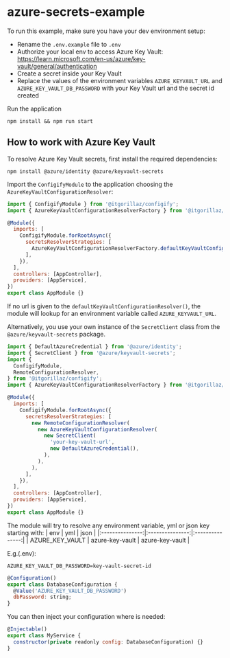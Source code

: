 # azure-secrets-example

To run this example, make sure you have your dev environment setup:

- Rename the `.env.example` file to `.env`
- Authorize your local env to access Azure Key Vault: https://learn.microsoft.com/en-us/azure/key-vault/general/authentication
- Create a secret inside your Key Vault
- Replace the values of the environment variables `AZURE_KEYVAULT_URL` and `AZURE_KEY_VAULT_DB_PASSWORD` with your Key Vault url and the secret id created

Run the application

```
npm install && npm run start
```

## How to work with Azure Key Vault

To resolve Azure Key Vault secrets, first install the required dependencies:

```
npm install @azure/identity @azure/keyvault-secrets
```

Import the `ConfigifyModule` to the application choosing the `AzureKeyVaultConfigurationResolver`:

```js
import { ConfigifyModule } from '@itgorillaz/configify';
import { AzureKeyVaultConfigurationResolverFactory } from '@itgorillaz/configify/configuration/resolvers/azure';

@Module({
  imports: [
    ConfigifyModule.forRootAsync({
      secretsResolverStrategies: [
        AzureKeyVaultConfigurationResolverFactory.defaultKeyVaultConfigurationResolver(),
      ],
    }),
  ],
  controllers: [AppController],
  providers: [AppService],
})
export class AppModule {}
```

If no url is given to the `defaultKeyVaultConfigurationResolver()`, the module will lookup for an environment variable called `AZURE_KEYVAULT_URL`.

Alternatively, you use your own instance of the `SecretClient` class from the `@azure/keyvault-secrets` package.

```js
import { DefaultAzureCredential } from '@azure/identity';
import { SecretClient } from '@azure/keyvault-secrets';
import {
  ConfigifyModule,
  RemoteConfigurationResolver,
} from '@itgorillaz/configify';
import { AzureKeyVaultConfigurationResolverFactory } from '@itgorillaz/configify/configuration/resolvers/azure';

@Module({
  imports: [
    ConfigifyModule.forRootAsync({
      secretsResolverStrategies: [
        new RemoteConfigurationResolver(
          new AzureKeyVaultConfigurationResolver(
            new SecretClient(
              'your-key-vault-url',
              new DefaultAzureCredential(),
            ),
          ),
        ),
      ],
    }),
  ],
  controllers: [AppController],
  providers: [AppService],
})
export class AppModule {}
```

The module will try to resolve any environment variable, yml or json key starting with:
| env | yml | json |
|:---------------:|:---------------:|:---------------:|
| AZURE_KEY_VAULT | azure-key-vault | azure-key-vault |

E.g.(.env):

```
AZURE_KEY_VAULT_DB_PASSWORD=key-vault-secret-id
```

```js
@Configuration()
export class DatabaseConfiguration {
  @Value('AZURE_KEY_VAULT_DB_PASSWORD')
  dbPassword: string;
}
```

You can then inject your configuration where is needed:

```js
@Injectable()
export class MyService {
  constructor(private readonly config: DatabaseConfiguration) {}
}
```
